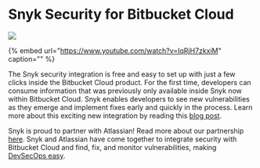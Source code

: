 # Snyk Security for Bitbucket Cloud

![](https://github.com/snyk/user-docs/tree/695c746d1b207ffdf923b84e4590d31b29e2cc73/docs/.gitbook/assets/blog-banner-atlassian-snyk.webp)

{% embed url="https://www.youtube.com/watch?v=IqRjH7zkxiM" caption="" %}

The Snyk security integration is free and easy to set up with just a few clicks inside the Bitbucket Cloud product. For the first time, developers can consume information that was previously only available inside Snyk now within Bitbucket Cloud. Snyk enables developers to see new vulnerabilities as they emerge and implement fixes early and quickly in the process. Learn more about this exciting new integration by reading this [blog post](https://snyk.io/blog/snyk-native-integration-atlassian-bitbucket-cloud-security/).

Snyk is proud to partner with Atlassian! Read more about our partnership [here](https://snyk.io/atlassian/). Snyk and Atlassian have come together to integrate security with Bitbucket Cloud and find, fix, and monitor vulnerabilities, making [DevSecOps easy](https://www.atlassian.com/software/bitbucket/features/devsecops).

